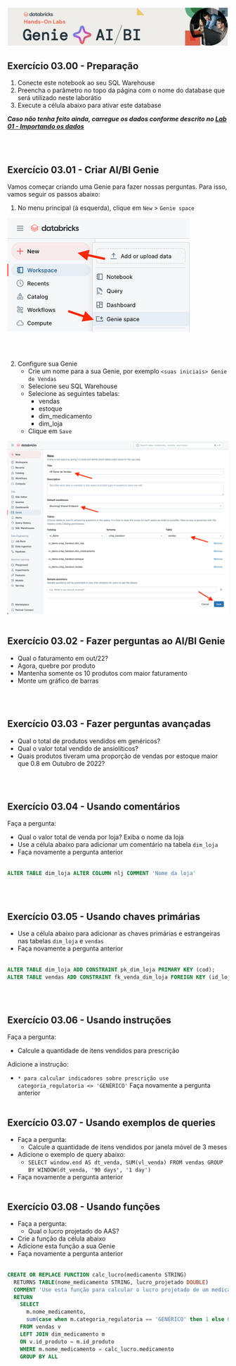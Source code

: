 <img src="https://raw.githubusercontent.com/Databricks-BR/genie_ai_bi/main/images/header_genie.png">





## Exercício 03.00 - Preparação

1. Conecte este notebook ao seu SQL Warehouse
2. Preencha o parâmetro no topo da página com o nome do database que será utilizado neste laborátio
3. Execute a célula abaixo para ativar este database

***Caso não tenha feito ainda, carregue os dados conforme descrito no [Lab 01 - Importando os dados](https://github.com/Databricks-BR/genie_ai_bi/blob/main/01_LAB_importando_dados/README.md)***

</br></br>

## Exercício 03.01 - Criar AI/BI Genie

Vamos começar criando uma Genie para fazer nossas perguntas. Para isso, vamos seguir os passos abaixo:

1. No menu principal (à esquerda), clique em `New` > `Genie space`

<img src="https://raw.githubusercontent.com/Databricks-BR/genie_ai_bi/main/images/genie_01.png">

</br></br>

2. Configure sua Genie
    - Crie um nome para a sua Genie, por exemplo `<suas iniciais> Genie de Vendas`
    - Selecione seu SQL Warehouse
    - Selecione as seguintes tabelas:
        - vendas
        - estoque
        - dim_medicamento
        - dim_loja
    - Clique em `Save`

<img src="https://raw.githubusercontent.com/Databricks-BR/genie_ai_bi/main/images/genie_02.png" width=800>
</br></br>

## Exercício 03.02 - Fazer perguntas ao AI/BI Genie

* Qual o faturamento em out/22?
* Agora, quebre por produto
* Mantenha somente os 10 produtos com maior faturamento
* Monte um gráfico de barras

</br></br>

## Exercício 03.03 - Fazer perguntas avançadas

* Qual o total de produtos vendidos em genéricos?
* Qual o valor total vendido de ansiolíticos?
* Quais produtos tiveram uma proporção de vendas por estoque maior que 0.8 em Outubro de 2022?

</br></br>

## Exercício 03.04 - Usando comentários

Faça a pergunta:
* Qual o valor total de venda por loja? Exiba o nome da loja
* Use a célula abaixo para adicionar um comentário na tabela `dim_loja`
* Faça novamente a pergunta anterior

``` sql

ALTER TABLE dim_loja ALTER COLUMN nlj COMMENT 'Nome da loja'

```
</br></br>

## Exercício 03.05 - Usando chaves primárias

* Use a célula abaixo para adicionar as chaves primárias e estrangeiras nas tabelas `dim_loja` e `vendas`
* Faça novamente a pergunta anterior

``` sql

ALTER TABLE dim_loja ADD CONSTRAINT pk_dim_loja PRIMARY KEY (cod);
ALTER TABLE vendas ADD CONSTRAINT fk_venda_dim_loja FOREIGN KEY (id_loja) REFERENCES dim_loja(cod);

```
</br></br>

## Exercício 03.06 - Usando instruções

Faça a pergunta:
* Calcule a quantidade de itens vendidos para prescrição

Adicione a instrução:
  - `* para calcular indicadores sobre prescrição use categoria_regulatoria <> 'GENÉRICO'`
Faça novamente a pergunta anterior
</br></br>

## Exercício 03.07 - Usando exemplos de queries

- Faça a pergunta:
  - Calcule a quantidade de itens vendidos por janela móvel de 3 meses 
- Adicione o exemplo de query abaixo:
  - `SELECT window.end AS dt_venda, SUM(vl_venda) FROM vendas GROUP BY WINDOW(dt_venda, '90 days', '1 day') `
- Faça novamente a pergunta anterior
</br></br>

## Exercício 03.08 - Usando funções

- Faça a pergunta:
  - Qual o lucro projetado do AAS?
- Crie a função da célula abaixo
- Adicione esta função a sua Genie
- Faça novamente a pergunta anterior



``` sql

CREATE OR REPLACE FUNCTION calc_lucro(medicamento STRING)
  RETURNS TABLE(nome_medicamento STRING, lucro_projetado DOUBLE)
  COMMENT 'Use esta função para calcular o lucro projetado de um medicamento'
  RETURN 
    SELECT
      m.nome_medicamento,
      sum(case when m.categoria_regulatoria == 'GENÉRICO' then 1 else 0.5 end * v.vl_venda) / sum(v.qt_venda) as lucro_projetado
    FROM vendas v
    LEFT JOIN dim_medicamento m
    ON v.id_produto = m.id_produto
    WHERE m.nome_medicamento = calc_lucro.medicamento
    GROUP BY ALL    


```
</br></br>


  

